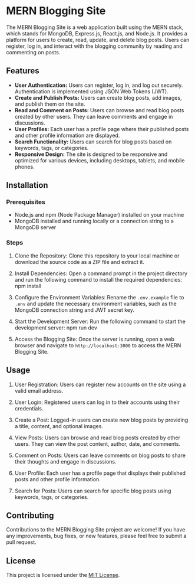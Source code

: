 # MERN Blogging Site

The MERN Blogging Site is a web application built using the MERN stack, which stands for MongoDB, Express.js, React.js, and Node.js. It provides a platform for users to create, read, update, and delete blog posts. Users can register, log in, and interact with the blogging community by reading and commenting on posts.

## Features

- **User Authentication:** Users can register, log in, and log out securely. Authentication is implemented using JSON Web Tokens (JWT).
- **Create and Publish Posts:** Users can create blog posts, add images, and publish them on the site.
- **Read and Comment on Posts:** Users can browse and read blog posts created by other users. They can leave comments and engage in discussions.
- **User Profiles:** Each user has a profile page where their published posts and other profile information are displayed.
- **Search Functionality:** Users can search for blog posts based on keywords, tags, or categories.
- **Responsive Design:** The site is designed to be responsive and optimized for various devices, including desktops, tablets, and mobile phones.

## Installation

### Prerequisites

- Node.js and npm (Node Package Manager) installed on your machine
- MongoDB installed and running locally or a connection string to a MongoDB server

### Steps

1. Clone the Repository: Clone this repository to your local machine or download the source code as a ZIP file and extract it.

2. Install Dependencies: Open a command prompt in the project directory and run the following command to install the required dependencies:
npm install


3. Configure the Environment Variables: Rename the `.env.example` file to `.env` and update the necessary environment variables, such as the MongoDB connection string and JWT secret key.

4. Start the Development Server: Run the following command to start the development server:
npm run dev

5. Access the Blogging Site: Once the server is running, open a web browser and navigate to `http://localhost:3000` to access the MERN Blogging Site.

## Usage

1. User Registration: Users can register new accounts on the site using a valid email address.

2. User Login: Registered users can log in to their accounts using their credentials.

3. Create a Post: Logged-in users can create new blog posts by providing a title, content, and optional images.

4. View Posts: Users can browse and read blog posts created by other users. They can view the post content, author, date, and comments.

5. Comment on Posts: Users can leave comments on blog posts to share their thoughts and engage in discussions.

6. User Profile: Each user has a profile page that displays their published posts and other profile information.

7. Search for Posts: Users can search for specific blog posts using keywords, tags, or categories.

## Contributing

Contributions to the MERN Blogging Site project are welcome! If you have any improvements, bug fixes, or new features, please feel free to submit a pull request.

## License

This project is licensed under the [MIT License](LICENSE).



